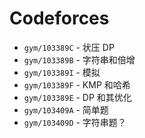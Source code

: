 # Codeforces
* `gym/103389C` - 状压 DP
* `gym/103389B` - 字符串和倍增
* `gym/103389I` - 模拟
* `gym/103389F` - KMP 和哈希
* `gym/103389E` - DP 和其优化
* `gym/103409A` - 简单题
* `gym/103409D` - 字符串题？
